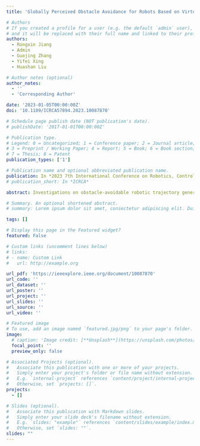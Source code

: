 ```yaml
---
title: 'Globally Perceived Obstacle Avoidance for Robots Based on Virtual Twin and Deep Reinforcement Learning'

# Authors
# If you created a profile for a user (e.g. the default `admin` user), write the username (folder name) here
# and it will be replaced with their full name and linked to their profile.
authors:
  - Rongxin Jiang
  - Admin
  - Guojing Zhang
  - Yifei Xing
  - Huashan Liu

# Author notes (optional)
author_notes:
  - ''
  - 'Corresponding Author'

date: '2023-01-05T00:00:00Z'
doi: '10.1109/ICRCA57894.2023.10087870'

# Schedule page publish date (NOT publication's date).
# publishDate: '2017-01-01T00:00:00Z'

# Publication type.
# Legend: 0 = Uncategorized; 1 = Conference paper; 2 = Journal article;
# 3 = Preprint / Working Paper; 4 = Report; 5 = Book; 6 = Book section;
# 7 = Thesis; 8 = Patent
publication_types: ['1']

# Publication name and optional abbreviated publication name.
publication: In *2023 7th International Conference on Robotics, Control and Automation (ICRCA)*
# publication_short: In *ICRCA*

abstract: Investigations on obstacle-avoidable robotic trajectory generation is of great significance to the secure production of ordinary machinery factories, which allows robots to work in complex environments. However, conventional collision-free trajectory generation is highly dependent on manual analysis of the environment, making the trajectory generation extremely dedicated. To solve this problem, a more intelligent obstacle-avoidable trajectory generation method based on deep reinforcement learning that can globally perceive obstacle's information and automatically generate trajectories without inverse kinematics is proposed in this paper, where a virtual system corresponding to the physical robot platform is constructed for policy learning motivated by the concept of virtual twin, and an obstacle-avoidable reward with a global perception capability is proposed. Experimental results have verified the superior performance of the proposed method.

# Summary. An optional shortened abstract.
# summary: Lorem ipsum dolor sit amet, consectetur adipiscing elit. Duis posuere tellus ac convallis placerat. Proin tincidunt magna sed ex sollicitudin condimentum.

tags: []

# Display this page in the Featured widget?
featured: False

# Custom links (uncomment lines below)
# links:
# - name: Custom Link
#   url: http://example.org

url_pdf: 'https://ieeexplore.ieee.org/document/10087870'
url_code: ''
url_dataset: ''
url_poster: ''
url_project: ''
url_slides: ''
url_source: ''
url_video: ''

# Featured image
# To use, add an image named `featured.jpg/png` to your page's folder.
image:
  # caption: 'Image credit: [**Unsplash**](https://unsplash.com/photos/pLCdAaMFLTE)'
  focal_point: ''
  preview_only: false

# Associated Projects (optional).
#   Associate this publication with one or more of your projects.
#   Simply enter your project's folder or file name without extension.
#   E.g. `internal-project` references `content/project/internal-project/index.md`.
#   Otherwise, set `projects: []`.
projects:
  - []

# Slides (optional).
#   Associate this publication with Markdown slides.
#   Simply enter your slide deck's filename without extension.
#   E.g. `slides: "example"` references `content/slides/example/index.md`.
#   Otherwise, set `slides: ""`.
slides: ""
---
```


